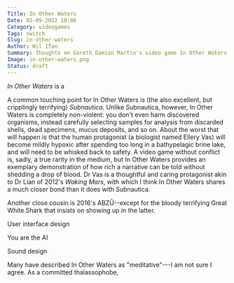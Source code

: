 ```yaml
---
Title: In Other Waters
Date: 02-09-2022 18:00
Category: videogames
Tags: switch
Slug: in-other-waters
Author: Wil Ifan
Summary: Thoughts on Gareth Damian Martin's video game In Other Waters (with spoilers).
Image: in-other-waters.png
Status: draft
---
```


*In Other Waters* is a 

A common touching point for In Other Waters is (the also excellent, but cripplingly terrifying) *Subnautica*. Unlike Subnautica, however, In Other Waters is completely non-violent: you don't even harm discovered organisms, instead carefully selecting samples for analysis from discarded shells, dead specimens, mucus deposits, and so on. About the worst that will happen is that the human protagonist (a biologist named Ellery Vas) will become mildly hypoxic after spending too long in a bathypelagic brine lake, and will need to be whisked back to safety. A video game without conflict is, sadly, a true rarity in the medium, but In Other Waters provides an exemplary demonstration of how rich a narrative can be told without shedding a drop of blood. Dr Vas is a thoughtful and caring protagonist akin to Dr Lian of 2012's *Waking Mars*, with which I think In Other Waters shares a much closer bond than it does with Subnautica.

Another close cousin is 2016's ABZÛ--except for the bloody terrifying Great White Shark that insists on showing up in the latter.

User interface design

You are the AI

Sound design

Many have described In Other Waters as "meditative"---I am not sure I agree. As a committed thalassophobe, 
